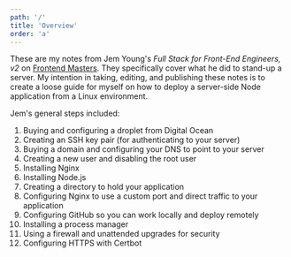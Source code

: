 ```yaml
---
path: '/'
title: 'Overview'
order: 'a'
---
```


These are my notes from Jem Young's _Full Stack for Front-End Engineers, v2_ on [Frontend Masters](https://frontendmasters.com/courses/fullstack-v2/). They specifically cover what he did to stand-up a server. My intention in taking, editing, and publishing these notes is to create a loose guide for myself on how to deploy a server-side Node application from a Linux environment.

Jem's general steps included:

1. Buying and configuring a droplet from Digital Ocean
2. Creating an SSH key pair (for authenticating to your server)
3. Buying a domain and configuring your DNS to point to your server
4. Creating a new user and disabling the root user
5. Installing Nginx
6. Installing Node.js
7. Creating a directory to hold your application
8. Configuring Nginx to use a custom port and direct traffic to your application
9. Configuring GitHub so you can work locally and deploy remotely
10. Installing a process manager
11. Using a firewall and unattended upgrades for security
12. Configuring HTTPS with Certbot

